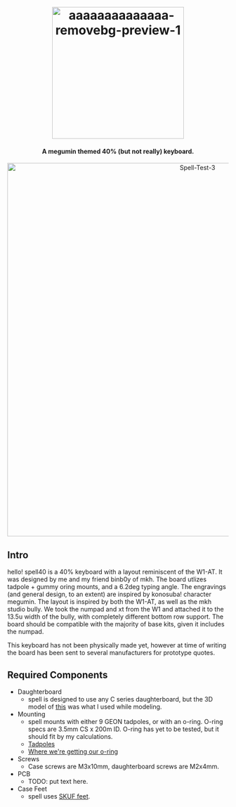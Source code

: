 <h1 align="center">
  <br>
  <a href='https://postimages.org/' target='_blank'><img src='https://i.postimg.cc/9QY6FQt2/aaaaaaaaaaaaaa-removebg-preview-1.png' border='0' alt='aaaaaaaaaaaaaa-removebg-preview-1' width='300'/></a>
</h1>
<h4 align="center">A megumin themed 40% (but not really) keyboard.</h4>
<p align="center">
  <a href='https://postimg.cc/Cz613HcM' target='_blank'><img src='https://i.postimg.cc/XYnCysF5/Spell-Test-3.png' border='0' alt='Spell-Test-3' width='850'/></a>
</p>


## Intro
hello! spell40 is a 40% keyboard with a layout reminiscent of the W1-AT. It was designed by me and my friend binb0y of mkh. The board utlizes tadpole + gummy oring mounts, and a 6.2deg typing angle. The engravings (and general design, to an extent) are inspired by konosuba! character megumin. The layout is inspired by both the W1-AT, as well as the mkh studio bully. We took the numpad and xt from the W1 and attached it to the 13.5u width of the bully, with completely different bottom row support. The board should be compatible with the majority of base kits, given it includes the numpad. 

This keyboard has not been physically made yet, however at time of writing the board has been sent to several manufacturers for prototype quotes.

## Required Components
* Daughterboard
  * spell is designed to use any C series daughterboard, but the 3D model of [this](https://github.com/Unified-Daughterboard/UDB-C-JSH) was what I used while modeling.
* Mounting
  * spell mounts with either 9 GEON tadpoles, or with an o-ring. O-ring specs are 3.5mm CS x 200m ID. O-ring has yet to be tested, but it should fit by my calculations. 
  * [Tadpoles](https://geon.works/products/tadpole)
  * [Where we're getting our o-ring](https://www.polymax.co.uk/o-rings/rubber-silicone-o-rings/)
* Screws
  * Case screws are M3x10mm, daughterboard screws are M2x4mm.
* PCB
  * TODO: put text here.
* Case Feet
  * spell uses [SKUF feet](https://github.com/Zambumon/SKUF).
